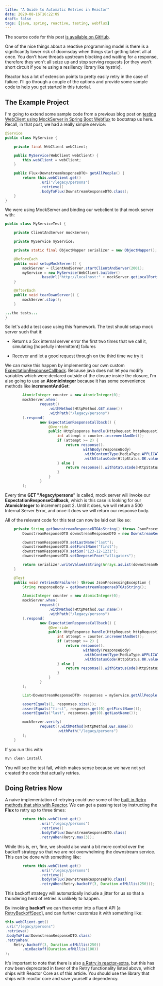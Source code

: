```yaml
---
title: "A Guide to Automatic Retries in Reactor"
date: 2020-08-16T16:22:09
draft: false
tags: [java, spring, reactive, testing, webflux]
---
```


The source code for this post [is available on GitHub](https://github.com/nfisher23/reactive-programming-webflux).

One of the nice things about a reactive programming model is there is a significantly lower risk of doomsday when things start getting latent all at once. You don't have threads upstream blocking and waiting for a response, therefore they won't all seize up and stop serving requests \[or they won't short circuit if you're using a resiliency library like hystrix\].

Reactor has a lot of extension points to pretty easily retry in the case of failure. I'll go through a couple of the options and provide some sample code to help you get started in this tutorial.

## The Example Project

I'm going to extend some sample code from a previous blog post on [testing WebClient using MockServer in Spring Boot Webflux](https://nickolasfisher.com/blog/How-to-use-Mock-Server-to-End-to-End-Test-Any-WebClient-Calls-in-Spring-Boot-Webflux) to bootstrap us here. Recall, in that post, we had a really simple service:

```java
@Service
public class MyService {

    private final WebClient webClient;

    public MyService(WebClient webClient) {
        this.webClient = webClient;
    }

    public Flux<DownstreamResponseDTO> getAllPeople() {
        return this.webClient.get()
                .uri("/legacy/persons")
                .retrieve()
                .bodyToFlux(DownstreamResponseDTO.class);
    }
}

```

We were using MockServer and binding our webclient to that mock server with:

```java
public class MyServiceTest {

    private ClientAndServer mockServer;

    private MyService myService;

    private static final ObjectMapper serializer = new ObjectMapper();

    @BeforeEach
    public void setupMockServer() {
        mockServer = ClientAndServer.startClientAndServer(2001);
        myService = new MyService(WebClient.builder()
                .baseUrl("http://localhost:" + mockServer.getLocalPort()).build());
    }

    @AfterEach
    public void tearDownServer() {
        mockServer.stop();
    }

...the tests...
}

```

So let's add a test case using this framework. The test should setup mock server such that it:

- Returns a 5xx internal server error the first two times that we call it, simulating \[hopefully intermittent\] failures

- Recover and let a good request through on the third time we try it

We can make this happen by implementing our own custom [ExpectationResponseCallback](https://javadoc.io/static/org.mock-server/mockserver-core/5.6.1/org/mockserver/mock/action/ExpectationResponseCallback.html). Because java does not let you modify variables which were declared outside of the closure inside the closure, I'm also going to use an **AtomicInteger** because it has some convenience methods like **incrementAndGet**:

```java
        AtomicInteger counter = new AtomicInteger(0);
        mockServer.when(
                request()
                    .withMethod(HttpMethod.GET.name())
                    .withPath("/legacy/persons")
        ).respond(
                new ExpectationResponseCallback() {
                    @Override
                    public HttpResponse handle(HttpRequest httpRequest) throws Exception {
                        int attempt = counter.incrementAndGet();
                        if (attempt >= 2) {
                            return response().
                                    withBody(responseBody)
                                    .withContentType(MediaType.APPLICATION_JSON)
                                    .withStatusCode(HttpStatus.OK.value());
                        } else {
                            return response().withStatusCode(HttpStatus.INTERNAL_SERVER_ERROR.value());
                        }
                    }
                }
        );

```

Every time **GET "/legacy/persons"** is called, mock server will invoke our **ExpectationResponseCallback**, which is this case is looking for our **AtomicInteger** to increment past 2. Until it does, we will return a 500 Internal Server Error, and once it does we will return our response body.

All of the relevant code for this test can now be laid out like so:

```java
    private String getDownstreamResponseDTOAsString() throws JsonProcessingException {
        DownstreamResponseDTO downstreamResponseDTO = new DownstreamResponseDTO();

        downstreamResponseDTO.setLastName("last");
        downstreamResponseDTO.setFirstName("first");
        downstreamResponseDTO.setSsn("123-12-1231");
        downstreamResponseDTO.setDeepesetFear("alligators");

        return serializer.writeValueAsString(Arrays.asList(downstreamResponseDTO));
    }

    @Test
    public void retriesOnFailure() throws JsonProcessingException {
        String responseBody = getDownstreamResponseDTOAsString();

        AtomicInteger counter = new AtomicInteger(0);
        mockServer.when(
                request()
                    .withMethod(HttpMethod.GET.name())
                    .withPath("/legacy/persons")
        ).respond(
                new ExpectationResponseCallback() {
                    @Override
                    public HttpResponse handle(HttpRequest httpRequest) throws Exception {
                        int attempt = counter.incrementAndGet();
                        if (attempt >= 2) {
                            return response().
                                    withBody(responseBody)
                                    .withContentType(MediaType.APPLICATION_JSON)
                                    .withStatusCode(HttpStatus.OK.value());
                        } else {
                            return response().withStatusCode(HttpStatus.INTERNAL_SERVER_ERROR.value());
                        }
                    }
                }
        );

        List<DownstreamResponseDTO> responses = myService.getAllPeople().collectList().block();

        assertEquals(1, responses.size());
        assertEquals("first", responses.get(0).getFirstName());
        assertEquals("last", responses.get(0).getLastName());

        mockServer.verify(
                request().withMethod(HttpMethod.GET.name())
                        .withPath("/legacy/persons")
        );
    }

```

If you run this with:

```bash
mvn clean install

```

You will see the test fail, which makes sense because we have not yet created the code that actually retries.

## Doing Retries Now

A naive implementation of retrying could use some of the [built in Retry methods that ship with Reactor](https://projectreactor.io/docs/core/release/api/reactor/util/retry/Retry.html). We can get a passing test by instructing the **Flux** to retry up to three times:

```java
        return this.webClient.get()
                .uri("/legacy/persons")
                .retrieve()
                .bodyToFlux(DownstreamResponseDTO.class)
                .retryWhen(Retry.max(3));

```

While this is, err, fine, we should also want a bit more control over the backoff strategy so that we are not overwhelming the downstream service. This can be done with something like:

```java
        return this.webClient.get()
                .uri("/legacy/persons")
                .retrieve()
                .bodyToFlux(DownstreamResponseDTO.class)
                .retryWhen(Retry.backoff(3, Duration.ofMillis(250)));

```

This backoff strategy will automatically include a jitter for us so that a thundering herd of retries is unlikely to happen.

By invoking **backoff** we can then enter into a fluent API \[a [RetryBackoffSpec](https://projectreactor.io/docs/core/release/api/reactor/util/retry/RetryBackoffSpec.html)\], and can further customize it with something like:

```java
this.webClient.get()
.uri("/legacy/persons")
.retrieve()
.bodyToFlux(DownstreamResponseDTO.class)
.retryWhen(
    Retry.backoff(3, Duration.ofMillis(250))
        .minBackoff(Duration.ofMillis(100))
);

```

It's important to note that there is also [a Retry in reactor-extra](https://projectreactor.io/docs/extra/snapshot/api/reactor/retry/Retry.html), but this has now been deprecated in favor of the Retry functionality listed above, which ships with Reactor Core as of this article. You should use the library that ships with reactor core and save yourself a dependency.
